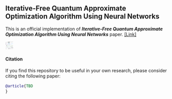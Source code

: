 ## Iterative-Free Quantum Approximate Optimization Algorithm Using Neural Networks
This is an official implementation of ***Iterative-Free Quantum Approximate Optimization Algorithm Using Neural Networks*** paper. [[Link]](https://amosy3.github.io/papers/QAOA_init.pdf)


<div style="width: 5%; height: 5%">
  
  ![](QAOA_init.png)
  
</div>

#### Citation

If you find this repository to be useful in your own research, please consider citing the following paper:

```bib
@article{TBD
}
```
